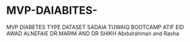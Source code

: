 # MVP-DAIABITES-
MVP DIABETES TYPE DATASET SADAIA TUWAIQ BOOTCAMP ATIF EID AWAD ALNEFAIE DR.MARIM AND DR SHIKH  Abdulrahman and Rasha
